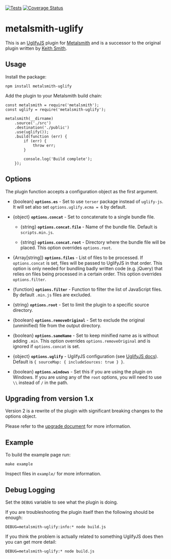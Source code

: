 [![Tests](https://github.com/borisovg/metalsmith-uglify/actions/workflows/tests.yaml/badge.svg)](https://github.com/borisovg/metalsmith-uglify/actions/workflows/tests.yaml)
[![Coverage Status](https://img.shields.io/codecov/c/github/borisovg/metalsmith-uglify/master.svg?style=flat-square)](https://codecov.io/gh/borisovg/metalsmith-uglify/)

# metalsmith-uglify

This is an [UglifyJS](http://lisperator.net/uglifyjs/) plugin for [Metalsmith](http://www.metalsmith.io/) and is a successor to the original plugin written by [Keith Smith](https://github.com/ksmithut).

## Usage

Install the package:

```
npm install metalsmith-uglify
```

Add the plugin to your Metalsmith build chain:

```
const metalsmith = require('metalsmith');
const uglify = require('metalsmith-uglify');

metalsmith(__dirname)
    .source('./src')
    .destination('./public')
    .use(uglify());
    .build(function (err) {
        if (err) {
            throw err;
        }

        console.log('Build complete');
    });
```

## Options

The plugin function accepts a configuration object as the first argument.

- {boolean} **`options.es`** -
  Set to use `terser` package instead of `uglify-js`.
  It will set also set `options.uglify.ecma = 6` by default.

- {object} **`options.concat`** -
  Set to concatenate to a single bundle file.

  - {string} **`options.concat.file`** -
    Name of the bundle file. Default is `scripts.min.js`.

  - {string} **`options.concat.root`** -
    Directory where the bundle file will be placed.
    This option overrides `options.root`.

- {Array[string]} **`options.files`** -
  List of files to be processed.
  If `options.concat` is set, files will be passed to UglifyJS in that order.
  This option is only needed for bundling badly written code (e.g. jQuery) that relies on files being processed in a certain order.
  This option overrides `options.filter`.

- {function} **`options.filter`** -
  Function to filter the list of JavaScript files.
  By default `.min.js` files are excluded.

- {string} **`options.root`** -
  Set to limit the plugin to a specific source directory.

- {boolean} **`options.removeOriginal`** -
  Set to exclude the original (unminified) file from the output directory.

- {boolean} **`options.sameName`** -
  Set to keep minified name as is without adding `.min`.
  This option overrides `options.removeOriginal` and is ignored if `options.concat` is set.

- {object} **`options.uglify`** -
  UglifyJS configuration (see [UglifyJS docs](https://github.com/mishoo/UglifyJS2#minify-options)).
  Default is `{ sourceMap: { includeSources: true } }`.

- {boolean} **`options.windows`** -
  Set this if you are using the plugin on Windows.
  If you are using any of the `root` options, you will need to use `\\` instead of `/` in the path.

## Upgrading from version 1.x

Version 2 is a rewrite of the plugin with significant breaking changes to the options object.

Please refer to the [upgrade document](1to2.md) for more information.

## Example

To build the example page run:

```
make example
```

Inspect files in `example/` for more information.

## Debug Logging

Set the `DEBUG` variable to see what the plugin is doing.

If you are troubleshooting the plugin itself then the following should be enough:

```
DEBUG=metalsmith-uglify:info:* node build.js
```

If you think the problem is actually related to something UglifyJS does then you can get more detail:

```
DEBUG=metalsmith-uglify:* node build.js
```
